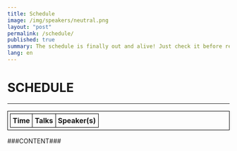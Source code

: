 ```yaml
---
title: Schedule
image: /img/speakers/neutral.png
layout: "post"
permalink: /schedule/
published: true
summary: The schedule is finally out and alive! Just check it before registering to the event :)
lang: en
---
```


# SCHEDULE

---

<style>
table {border-collapse: collapse;}
table, th, td {border: 1px solid black; padding: 5px;}
</style>

| **Time** | **Talks** | **Speaker(s)** |
| :---:  | :---   | :---:         |
###CONTENT###
